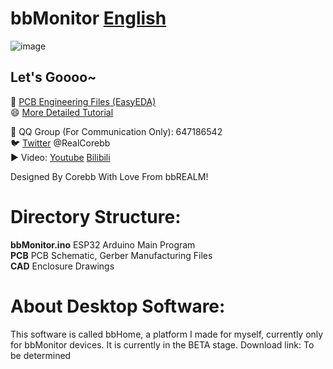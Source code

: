 # bbMonitor [English](https://github.com/RealCorebb/bbMonitor/blob/main/README_EN.md "English")

![image](https://github.com/RealCorebb/bbMonitor/blob/main/IMG/bbMonitor.jpg?raw=true)

## Let's Goooo~

🔗 [PCB Engineering Files (EasyEDA)](https://oshwhub.com/corebb/bblaser_pro "PCB Engineering Files (EasyEDA)")  
😄 [More Detailed Tutorial](https://afdian.net/a/kuruibb "More Detailed Tutorial")

🐧 QQ Group (For Communication Only): 647186542  
🐦 [Twitter](https://twitter.com/RealCorebb "@RealCorebb") @RealCorebb  
▶️ Video: [Youtube](https://www.youtube.com/watch?v=yFprzIGSGpM "Youtube") [Bilibili](https://www.bilibili.com/video/BV1q14y1W7TJ/ "Bilibili")  


Designed By Corebb With Love From bbREALM!

# Directory Structure:
**bbMonitor.ino** ESP32 Arduino Main Program  
**PCB** PCB Schematic, Gerber Manufacturing Files  
**CAD** Enclosure Drawings  

# About Desktop Software:  
This software is called bbHome, a platform I made for myself, currently only for bbMonitor devices.
It is currently in the BETA stage. Download link: To be determined